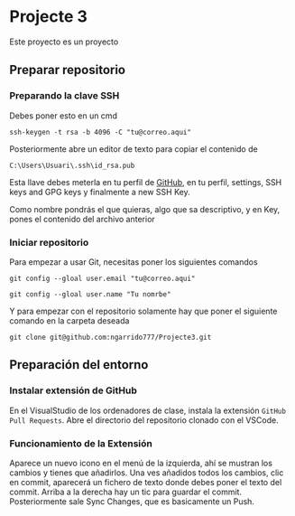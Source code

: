 # Projecte 3

Este proyecto es un proyecto

## Preparar repositorio

### Preparando la clave SSH

Debes poner esto en un cmd

```ssh-keygen -t rsa -b 4096 -C "tu@correo.aqui"```

Posteriormente abre un editor de texto para copiar el contenido de

```C:\Users\Usuari\.ssh\id_rsa.pub```

Esta llave debes meterla en tu perfil de [GitHub](https://github.com/settings/ssh/new), en tu perfil, settings, SSH keys and GPG keys y finalmente a new SSH Key.

Como nombre pondrás el que quieras, algo que sa descriptivo, y en Key, pones el contenido del archivo anterior

### Iniciar repositorio

Para empezar a usar Git, necesitas poner los siguientes comandos

```git config --gloal user.email "tu@correo.aqui"```

```git config --gloal user.name "Tu nomrbe"```

Y para empezar con el repositorio solamente hay que poner el siguiente comando en la carpeta deseada

```git clone git@github.com:ngarrido777/Projecte3.git```

## Preparación del entorno

### Instalar extensión de GitHub
En el VisualStudio de los ordenadores de clase, instala la extensión ```GitHub Pull Requests```.
Abre el directorio del repositorio clonado con el VSCode.

### Funcionamiento de la Extensión
Aparece un nuevo icono en el menú de la izquierda, ahí se mustran los cambios y tienes que añadirlos.
Una ves añadidos todos los cambios, clic en commit, aparecerá un fichero de texto donde debes poner el texto del commit.
Arriba a la derecha hay un tic para guardar el commit. Posteriormente sale Sync Changes, que es basicamente un Push.
